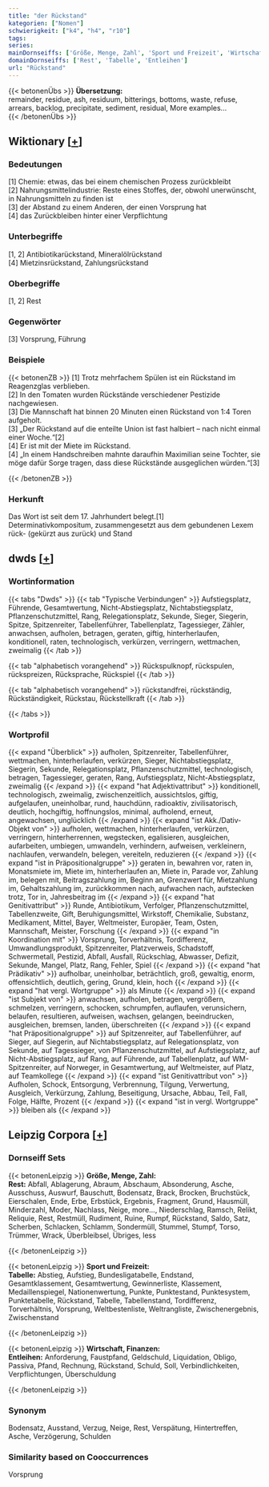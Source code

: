 ```yaml
---
title: "der Rückstand"
kategorien: ["Nomen"]
schwierigkeit: ["k4", "h4", "r10"]
tags:
series:
mainDornseiffs: ['Größe, Menge, Zahl', 'Sport und Freizeit', 'Wirtschaft, Finanzen']
domainDornseiffs: ['Rest', 'Tabelle', 'Entleihen']
url: "Rückstand"
---
```


{{< betonenÜbs >}}
**Übersetzung:**  
remainder, residue, ash, residuum, bitterings, bottoms, waste, refuse, arrears, backlog, precipitate, sediment, residual, More examples...  
{{< /betonenÜbs >}}

## Wiktionary [[+](https://de.wiktionary.org/wiki/Rückstand)]

### Bedeutungen
[1] Chemie: etwas, das bei einem chemischen Prozess zurückbleibt  
[2] Nahrungsmittelindustrie: Reste eines Stoffes, der, obwohl unerwünscht, in Nahrungsmitteln zu finden ist  
[3] der Abstand zu einem Anderen, der einen Vorsprung hat  
[4] das Zurückbleiben hinter einer Verpflichtung  

### Unterbegriffe
[1, 2] Antibiotikarückstand, Mineralölrückstand  
[4] Mietzinsrückstand, Zahlungsrückstand  

### Oberbegriffe
[1, 2] Rest  

### Gegenwörter
[3] Vorsprung, Führung  

### Beispiele
{{< betonenZB >}}
[1] Trotz mehrfachem Spülen ist ein Rückstand im Reagenzglas verblieben.  
[2] In den Tomaten wurden Rückstände verschiedener Pestizide nachgewiesen.  
[3] Die Mannschaft hat binnen 20 Minuten einen Rückstand von 1:4 Toren aufgeholt.  
[3] „Der Rückstand auf die enteilte Union ist fast halbiert – nach nicht einmal einer Woche.“[2]  
[4] Er ist mit der Miete im Rückstand.  
[4] „In einem Handschreiben mahnte daraufhin Maximilian seine Tochter, sie möge dafür Sorge tragen, dass diese Rückstände ausgeglichen würden.“[3]  

{{< /betonenZB >}}
### Herkunft
Das Wort ist seit dem 17. Jahrhundert belegt.[1]  
Determinativkompositum, zusammengesetzt aus dem gebundenen Lexem rück- (gekürzt aus zurück) und Stand  



## dwds [[+](https://www.dwds.de/wb/Rückstand)]

### Wortinformation
{{< tabs "Dwds" >}}
{{< tab "Typische Verbindungen" >}}
Aufstiegsplatz, Führende, Gesamtwertung, Nicht-Abstiegsplatz, Nichtabstiegsplatz, Pflanzenschutzmittel, Rang, Relegationsplatz, Sekunde, Sieger, Siegerin, Spitze, Spitzenreiter, Tabellenführer, Tabellenplatz, Tagessieger, Zähler, anwachsen, aufholen, betragen, geraten, giftig, hinterherlaufen, konditionell, raten, technologisch, verkürzen, verringern, wettmachen, zweimalig
{{< /tab >}}

{{< tab "alphabetisch vorangehend" >}}
Rückspulknopf, rückspulen, rückspreizen, Rücksprache, Rückspiel
{{< /tab >}}

{{< tab "alphabetisch vorangehend" >}}
rückstandfrei, rückständig, Rückständigkeit, Rückstau, Rückstellkraft
{{< /tab >}}

{{< /tabs >}}

### Wortprofil
{{< expand "Überblick" >}} aufholen, Spitzenreiter, Tabellenführer, wettmachen, hinterherlaufen, verkürzen, Sieger, Nichtabstiegsplatz, Siegerin, Sekunde, Relegationsplatz, Pflanzenschutzmittel, technologisch, betragen, Tagessieger, geraten, Rang, Aufstiegsplatz, Nicht-Abstiegsplatz, zweimalig {{< /expand >}}
{{< expand "hat Adjektivattribut" >}} konditionell, technologisch, zweimalig, zwischenzeitlich, aussichtslos, giftig, aufgelaufen, uneinholbar, rund, hauchdünn, radioaktiv, zivilisatorisch, deutlich, hochgiftig, hoffnungslos, minimal, aufholend, erneut, angewachsen, unglücklich {{< /expand >}}
{{< expand "ist Akk./Dativ-Objekt von" >}} aufholen, wettmachen, hinterherlaufen, verkürzen, verringern, hinterherrennen, wegstecken, egalisieren, ausgleichen, aufarbeiten, umbiegen, umwandeln, verhindern, aufweisen, verkleinern, nachlaufen, verwandeln, belegen, vereiteln, reduzieren {{< /expand >}}
{{< expand "ist in Präpositionalgruppe" >}} geraten in, bewahren vor, raten in, Monatsmiete im, Miete im, hinterherlaufen an, Miete in, Parade vor, Zahlung im, belegen mit, Beitragszahlung im, Beginn an, Grenzwert für, Mietzahlung im, Gehaltszahlung im, zurückkommen nach, aufwachen nach, aufstecken trotz, Tor in, Jahresbeitrag im {{< /expand >}}
{{< expand "hat Genitivattribut" >}} Runde, Antibiotikum, Verfolger, Pflanzenschutzmittel, Tabellenzweite, Gift, Beruhigungsmittel, Wirkstoff, Chemikalie, Substanz, Medikament, Mittel, Bayer, Weltmeister, Europäer, Team, Osten, Mannschaft, Meister, Forschung {{< /expand >}}
{{< expand "in Koordination mit" >}} Vorsprung, Torverhältnis, Tordifferenz, Umwandlungsprodukt, Spitzenreiter, Platzverweis, Schadstoff, Schwermetall, Pestizid, Abfall, Ausfall, Rückschlag, Abwasser, Defizit, Sekunde, Mangel, Platz, Rang, Fehler, Spiel {{< /expand >}}
{{< expand "hat Prädikativ" >}} aufholbar, uneinholbar, beträchtlich, groß, gewaltig, enorm, offensichtlich, deutlich, gering, Grund, klein, hoch {{< /expand >}}
{{< expand "hat vergl. Wortgruppe" >}} als Minute {{< /expand >}}
{{< expand "ist Subjekt von" >}} anwachsen, aufholen, betragen, vergrößern, schmelzen, verringern, schocken, schrumpfen, auflaufen, verunsichern, belaufen, resultieren, aufweisen, wachsen, gelangen, beeindrucken, ausgleichen, bremsen, landen, überschreiten {{< /expand >}}
{{< expand "hat Präpositionalgruppe" >}} auf Spitzenreiter, auf Tabellenführer, auf Sieger, auf Siegerin, auf Nichtabstiegsplatz, auf Relegationsplatz, von Sekunde, auf Tagessieger, von Pflanzenschutzmittel, auf Aufstiegsplatz, auf Nicht-Abstiegsplatz, auf Rang, auf Führende, auf Tabellenplatz, auf WM-Spitzenreiter, auf Norweger, in Gesamtwertung, auf Weltmeister, auf Platz, auf Teamkollege {{< /expand >}}
{{< expand "ist Genitivattribut von" >}} Aufholen, Schock, Entsorgung, Verbrennung, Tilgung, Verwertung, Ausgleich, Verkürzung, Zahlung, Beseitigung, Ursache, Abbau, Teil, Fall, Folge, Hälfte, Prozent {{< /expand >}}
{{< expand "ist in vergl. Wortgruppe" >}} bleiben als {{< /expand >}}

## Leipzig Corpora [[+](https://corpora.uni-leipzig.de/en/res?word=Rückstand&corpusId=deu_newscrawl-public_2018)]

### Dornseiff Sets
{{< betonenLeipzig >}}
**Größe, Menge, Zahl:**  
**Rest:** Abfall, Ablagerung, Abraum, Abschaum, Absonderung, Asche, Ausschuss, Auswurf, Bauschutt, Bodensatz, Brack, Brocken, Bruchstück, Eierschalen, Ende, Erbe, Erbstück, Ergebnis, Fragment, Grund, Hausmüll, Minderzahl, Moder, Nachlass, Neige, more..., Niederschlag, Ramsch, Relikt, Reliquie, Rest, Restmüll, Rudiment, Ruine, Rumpf, Rückstand, Saldo, Satz, Scherben, Schlacken, Schlamm, Sondermüll, Stummel, Stumpf, Torso, Trümmer, Wrack, Überbleibsel, Übriges, less  

{{< /betonenLeipzig >}}


{{< betonenLeipzig >}}
**Sport und Freizeit:**  
**Tabelle:** Abstieg, Aufstieg, Bundesligatabelle, Endstand, Gesamtklassement, Gesamtwertung, Gewinnerliste, Klassement, Medaillenspiegel, Nationenwertung, Punkte, Punktestand, Punktesystem, Punktetabelle, Rückstand, Tabelle, Tabellenstand, Tordifferenz, Torverhältnis, Vorsprung, Weltbestenliste, Weltrangliste, Zwischenergebnis, Zwischenstand  

{{< /betonenLeipzig >}}


{{< betonenLeipzig >}}
**Wirtschaft, Finanzen:**  
**Entleihen:** Anforderung, Faustpfand, Geldschuld, Liquidation, Obligo, Passiva, Pfand, Rechnung, Rückstand, Schuld, Soll, Verbindlichkeiten, Verpflichtungen, Überschuldung  

{{< /betonenLeipzig >}}

### Synonym
Bodensatz, Ausstand, Verzug, Neige, Rest, Verspätung, Hintertreffen, Asche, Verzögerung, Schulden


### Similarity based on Cooccurrences
Vorsprung

